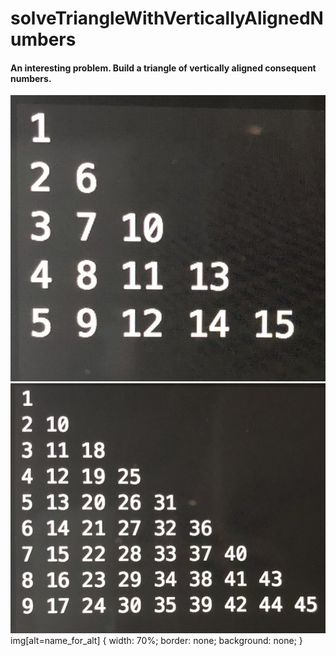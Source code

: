 # solveTriangleWithVerticallyAlignedNumbers

#### An interesting problem. Build a triangle of vertically aligned consequent numbers.

<img src="examples/exampleIMG_7989.JPG">
<img src="examples/exampleIMG_1859.JPG">
img[alt=name_for_alt] {
  width: 70%;
  border: none;
  background: none;
}

